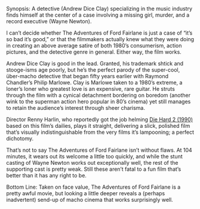 Synopsis: A detective (Andrew Dice Clay) specializing in the music industry finds himself at the center of a case involving a missing girl, murder, and a record executive (Wayne Newton).

I can’t decide whether The Adventures of Ford Fairlane is just a case of “it’s so bad it’s good,” or that the filmmakers actually knew what they were doing in creating an above average satire of both 1980’s consumerism, action pictures, and the detective genre in general.  Either way, the film works.

Andrew Dice Clay is good in the lead. Granted, his trademark shtick and stooge-isms age poorly, but he’s the perfect parody of the super-cool, über-macho detective that began fifty years earlier with Raymond Chandler’s Philip Marlowe.  Clay is Marlowe taken to a 1980’s extreme, a loner’s loner who greatest love is an expensive, rare guitar.  He struts through the film with a cynical detachment bordering on boredom (another wink to the superman action hero popular in 80’s cinema) yet still manages to retain the audience’s interest through sheer charisma.

Director Renny Harlin, who reportedly got the job helming <a href="/browse/reviews/die-hard-2-1990/">Die Hard 2 (1990)</a> based on this film’s dailies, plays it straight, delivering a slick, polished film that’s visually indistinguishable from the very films it’s lampooning; a perfect dichotomy.

That’s not to say The Adventures of Ford Fairlane isn’t without flaws.  At 104 minutes, it wears out its welcome a little too quickly, and while the stunt casting of Wayne Newton works out exceptionally well, the rest of the supporting cast is pretty weak.  Still these aren’t fatal to a fun film that’s better than it has any right to be.

Bottom Line: Taken on face value, The Adventures of Ford Fairlane is a pretty awful movie, but looking a little deeper reveals a (perhaps inadvertent) send-up of macho cinema that works surprisingly well.

